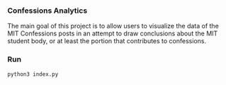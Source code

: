 ### Confessions Analytics 
The main goal of this project is to allow users to visualize the data of the MIT Confessions posts in an attempt to draw conclusions about the MIT student body, or at least the portion that contributes to confessions. 

### Run 
`python3 index.py`